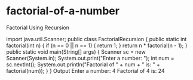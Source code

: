 # factorial-of-a-number
Factorial Using Recursion


import java.util.Scanner;
public class FactorialRecursion {
public static int factorial(int n) {
if (n == 0 || n == 1) {
return 1;
}
return n * factorial(n - 1);
}
public static void main(String[] args) {
Scanner sc = new Scanner(System.in);
System.out.print("Enter a number: ");
int num = sc.nextInt();
System.out.println("Factorial of " + num + " is: " + factorial(num));
}
}
Output
Enter a number: 4
Factorial of 4 is: 24
